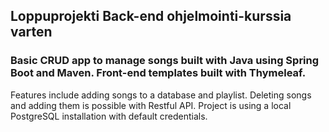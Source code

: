 ## Loppuprojekti Back-end ohjelmointi-kurssia varten


### Basic CRUD app to manage songs built with Java using Spring Boot and Maven. Front-end templates built with Thymeleaf.

Features include adding songs to a database and playlist. Deleting songs and adding them is possible with Restful API. Project is using a local PostgreSQL installation with default credentials. 

